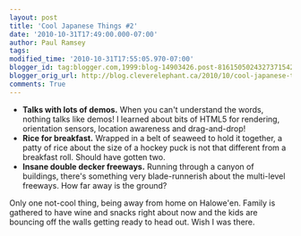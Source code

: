 ```yaml
---
layout: post
title: 'Cool Japanese Things #2'
date: '2010-10-31T17:49:00.000-07:00'
author: Paul Ramsey
tags: 
modified_time: '2010-10-31T17:55:05.970-07:00'
blogger_id: tag:blogger.com,1999:blog-14903426.post-8161505024327371542
blogger_orig_url: http://blog.cleverelephant.ca/2010/10/cool-japanese-things-2.html
comments: True
---
```


* **Talks with lots of demos.** When you can't understand the words, nothing talks like demos! I learned about bits of HTML5 for rendering, orientation sensors, location awareness and drag-and-drop! 
* **Rice for breakfast.** Wrapped in a belt of seaweed to hold it together, a patty of rice about the size of a hockey puck is not that different from a breakfast roll. Should have gotten two.
* **Insane double decker freeways.** Running through a canyon of buildings, there's something very blade-runnerish about the multi-level freeways. How far away is the ground?

Only one not-cool thing, being away from home on Halowe'en. Family is gathered to have wine and snacks right about now and the kids are bouncing off the walls getting ready to head out. Wish I was there.

